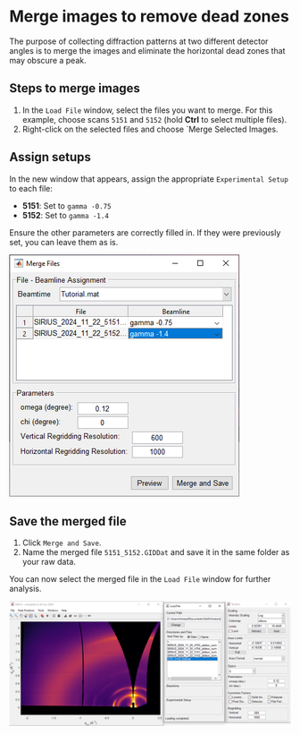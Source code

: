 # Merge images to remove dead zones

The purpose of collecting diffraction patterns at two different detector angles is to merge the images and eliminate the horizontal dead zones that may obscure a peak.

## Steps to merge images

1. In the `Load File` window, select the files you want to merge. For this example, choose scans `5151` and `5152` (hold **Ctrl** to select multiple files).
2. Right-click on the selected files and choose `Merge Selected Images.

## Assign setups

In the new window that appears, assign the appropriate `Experimental Setup` to each file:
- **5151**: Set to `gamma -0.75`
- **5152**: Set to `gamma -1.4`

Ensure the other parameters are correctly filled in. If they were previously set, you can leave them as is.

![](images/merge-ready.png)

## Save the merged file

1. Click `Merge and Save`.
2. Name the merged file `5151_5152.GIDDat` and save it in the same folder as your raw data.

You can now select the merged file in the `Load File` window for further analysis.

![](images/merge-done.png)
